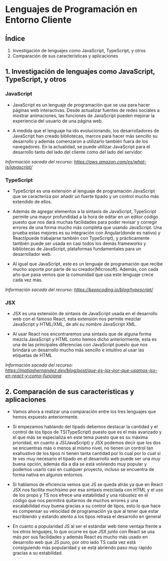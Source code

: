 
# Lenguajes de Programación en Entorno Cliente

## Índice

1. Investigación de lenguajes como JavaScript, TypeScript, y otros
2. Comparación de sus características y aplicaciones

## 1. Investigación de lenguajes como JavaScript, TypeScript, y otros

### JavaScript

* JavaScript es un lenguaje de programación que se usa para hacer páginas web interactivas. Desde actualizar fuentes de redes sociales a mostrar animaciones, las funciones de JavaScript pueden mejorar la experiencia del usuario de una página web.

* A medida que el lenguaje ha ido evolucionando, los desarrolladores de JavaScript han creado bibliotecas, marcos para hacer más sencillo su desarrollo y además comenzaron a utilizarlo también fuera de los navegadores. En la actualidad, se puede utilizar JavaScript para el desarrollo tanto del lado del cliente como del lado del servidor.

*Información sacada del recurso: <https://aws.amazon.com/es/what-is/javascript/>*

### TypeScript

* TypeScript es una extensión al lenguaje de programación JavaScript que se caracteriza por añadir un fuerte tipado y un control mucho más extendido de ellos.

* Además de agregar elementos a la sintaxis de JavaScript, TypeScript permite una mayor profundidad a la hora de editar en un editor código puesto que nos dará muchas facilidades para poder revisar y corregir errores de una forma mucho más completa que usando JavaScript. Una prueba estas mejores es su integración con Angular(donde es nativo) y React(puede trabajarse también con TypeScript), y prácticamente también puede ser usada en casi todos los demás frameworks y bibliotecas de JavaScript, plataformas fundamentales para un desarrollador web.

* Al igual que JavaScript, este es un lenguaje de programación que recibe mucho soporte por parte de su creador(Microsoft). Además, con cada año que pasa vemos que la comunidad que usa este lenguaje crece cada vez más.

*Información sacada del recurso: <https://keepcoding.io/blog/typescript/>*

### JSX

* JSX es una extensión de sintaxis de JavaScript usada en el desarrollo web con el famoso React, esta extensión nos permite mezclar JavaScript y HTML/XML, de ahí su nombre JavaScript XML.

* Al usar React nos encontraremos una sintaxis que de alguna forma mezcla JavaScript y HTML como hemos dicho anteriormente, esta es una de las principales diferencias con JavaScript puesto que nos brindará un desarrollo mucho más sencillo e intuitivo al usar las etiquetas de HTML

*Información sacada del recurso: <https://matiashernandez.dev/blog/post/que-es-jsx-por-que-usamos-jsx-en-react-y-como-funciona>*

## 2. Comparación de sus características y aplicaciones

* Vamos ahora a realizar una comparación entre los tres lenguajes que hemos expuesto anteriormente.

* Si empezamos hablando del tipado debemos destacar la cantidad y el control de los tipos de TS(TypeScript) puesto que es el más avanzado y el que más se especializa en este tema puesto que es su máxima prioridad, en cuanto a JS(JavaScript) y JSX podemos decir que los dos se encuentras más o menos al mismo nivel, no tienen un control tan exahustivo de los tipos ni tienen tanta cantidad por lo cual por lo cual si te ves muy necesario el tipado en el desarrollo web puede ser una muy buena opción, además día a día se está volviendo muy popular y podemos usarlo casi en cualquier proyecto, incluso se encuentra de forma nativa en algunos entornos.

* Si hablamos de eficiencia vemos que JS se queda atrás ya que en React JSX nos facilita muchísimo por esa sintaxis mezclada con HTML y el uso de los props y TS nos efrece una estabilidad y una robustez en el código que nos permitirá quitarnos de muchos errores y una escalabilidad muy buena gracias a su control de tipos, esto lo que hace es compensar su velocidad de programación ya que al tener que estar escribiendo y estando atento a los tipos retrasa el desarrollo en general

* En cuanto a popularidad JS al ser el estándar web tiene ventaja frente a los otros lenguajes, lo que ocurre es que JSX junto con React se usa más por sus facilidades y además React es mucho más usado en desarrollo web que JS puro, por otro lado TS cada vez está consiguiendo más popularidad y se está abriendo paso muy rápido gracias a su estabilidad.
